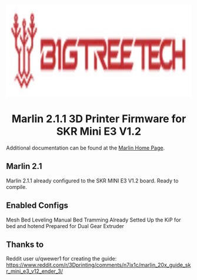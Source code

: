 <p align="center"><img src="bttlogo.jpg" height="250" alt="Bigtreetech's logo" /></p>

<h1 align="center">Marlin 2.1.1 3D Printer Firmware for SKR Mini E3 V1.2</h1>

Additional documentation can be found at the [Marlin Home Page](https://marlinfw.org/).

## Marlin 2.1

Marlin 2.1.1 already configured to the SKR MINI E3 V1.2 board. Ready to compile.

## Enabled Configs

Mesh Bed Leveling
Manual Bed Tramming
Already Setted Up the KiP for bed and hotend
Prepared for Dual Gear Extruder

## Thanks to

Reddit user u/qwewer1 for creating the guide: https://www.reddit.com/r/3Dprinting/comments/n7ix1c/marlin_20x_guide_skr_mini_e3_v12_ender_3/
